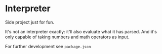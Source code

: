 # Interpreter
Side project just for fun.

It's not an interpreter exactly: it'll also evaluate what it has parsed.
And it's only capable of taking numbers and math operators as input.

For further development see `package.json`
